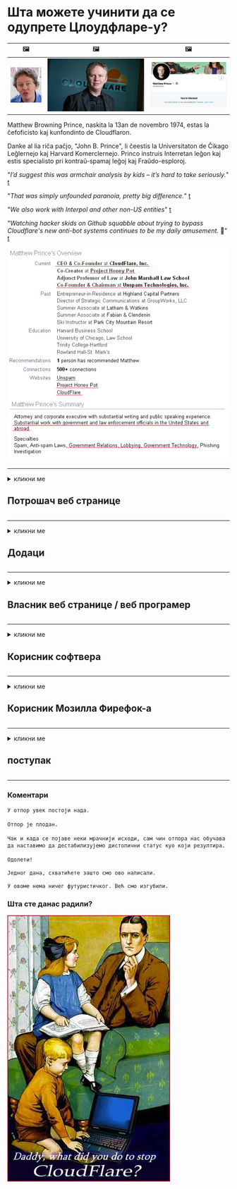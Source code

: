 # Шта можете учинити да се одупрете Цлоудфларе-у?

| 🖼 | 🖼 | 🖼 |
| --- | --- | --- |
| ![](../image/matthew_prince_teen.jpg) | ![](../image/matthew_prince.jpg) | ![](../image/blockedbymatthewprince.jpg) |


Matthew Browning Prince, naskita la 13an de novembro 1974, estas la ĉefoficisto kaj kunfondinto de Cloudflaron.

Danke al lia riĉa paĉjo, "John B. Prince", li ĉeestis la Universitaton de Ĉikago Leĝlernejo kaj Harvard Komerclernejo.
Princo instruis Interretan leĝon kaj estis specialisto pri kontraŭ-spamaj leĝoj kaj Fraŭdo-esploroj.


"*I’d suggest this was armchair analysis by kids – it’s hard to take seriously.*" [t](https://www.theguardian.com/technology/2015/nov/19/cloudflare-accused-by-anonymous-helping-isis)

"*That was simply unfounded paranoia, pretty big difference.*"  [t](https://twitter.com/xxdesmus/status/992757936123359233)

"*We also work with Interpol and other non-US entities*" [t](https://twitter.com/eastdakota/status/1203028504184360960)

"*Watching hacker skids on Github squabble about trying to bypass Cloudflare's new anti-bot systems continues to be my daily amusement.* 🍿" [t](https://twitter.com/eastdakota/status/1273277839102656515)


![](../image/whoismp.jpg)

---


<details>
<summary>кликни ме

## Потрошач веб странице
</summary>


- Ако веб локација која вам се свиђа користи Цлоудфларе, реците им да не користе Цлоудфларе.
  - Кукање на друштвеним мрежама као што су Фацебоок, Реддит, Твиттер или Мастодон нема разлике. [Акције су гласније од хасхтагова.](https://twitter.com/phyzonloop/status/1274132092490862594)
  - Покушајте да контактирате власника веб странице ако желите да будете корисни.

[Цлоудфларе је рекао](https://github.com/Eloston/ungoogled-chromium/issues/783):
```
Препоручујемо вам да се обратите администраторима за одређене услуге или веб локације са којима наилазите и поделите своје искуство.
```

[Ако га не затражите, власник веб локације никада не зна за овај проблем.](../PEOPLE.md)

![](../image/liberapay.jpg)

[Успешан пример](https://counterpartytalk.org/t/turn-off-cloudflare-on-counterparty-co-plz/164/5).<br>
Имате проблем? [Подигните свој глас сада.](https://github.com/maraoz/maraoz.github.io/issues/1) Пример испод.

```
Ви само помажете корпоративној цензури и масовном надзору.
http://crimeflare.eu.org
```

```
Ваша веб страница се налази у приватном ограђеном врту ЦлоудФларе-а који крши приватност.
http://crimeflare.eu.org
```

- Одвојите мало времена да прочитате политику приватности веб странице.
  - ако је веб локација иза Цлоудфларе-а или користи услуге повезане са Цлоудфларе-ом.

Мора објаснити шта је „Цлоудфларе“ и тражити дозволу за дељење података са Цлоудфларе-ом. Ако то не учине, резултираће повредом поверења и треба избегавати дотичну веб страницу.

[Пример прихватљиве политике приватности је овде](https://archive.is/bDlTz) ("Subprocessors" > "Entity Name")

```
Прочитао сам вашу политику приватности и не могу да нађем реч Цлоудфларе.
Одбијам да делим податке са вама ако наставите да храните моје податке Цлоудфларе-у.
http://crimeflare.eu.org
```

Ово је пример политике приватности која нема реч Цлоудфларе.
[Liberland Jobs](https://archive.is/daKIr) [privacy policy](https://docsend.com/view/feiwyte):

![](../image/cfwontobey.jpg)

Цлоудфларе имају своју политику приватности.
[Цлоудфларе воли доккинг људе.](https://www.reddit.com/r/GamerGhazi/comments/2s64fe/be_wary_reporting_to_cloudflare/)

Ево доброг примера за образац за регистрацију на веб локацију.
АФАИК, нула веб локација то ради. Хоћете ли им веровати?

```
Кликом на „Пријави се за КСИЗ“ прихватате наше услове коришћења услуге и изјаву о приватности.
Такође се слажете да своје податке делите са Цлоудфларе-ом, а такође се слажете и са изјавом о приватности Цлоудфларе-а.
Ако Цлоудфларе процури ваше податке или вам не дозволи да се повежете са нашим серверима, нисмо ми криви. [*]

[ Пријави се ] [ Не слажем се ]
```
[*] [PEOPLE.md](../PEOPLE.md)


- Покушајте да не користите њихову услугу. Запамтите да вас гледа Цлоудфларе.
  - ["I'm in your TLS, sniffin' your passworz"](../image/iminurtls.jpg)

- Потражите другу веб страницу. На интернету постоје алтернативе и могућности!

- Убедите своје пријатеље да свакодневно користе Тор.
  - Анонимност би требала бити стандард отвореног интернета!
  - [Имајте на уму да пројекат Тор не воли овај пројекат.](../HISTORY.md)

</details>

------

<details>
<summary>кликни ме

## Додаци
</summary>

- Ако је ваш прегледач Фирефок, Тор Бровсер или Унгооглед Цхромиум, користите један од ових додатака у наставку.
  - Ако желите да додате други нови додатак, прво питајте о томе.


| Име | Програмер | Подршка | Цан Блоцк | Може да обавести | Chrome |
| -------- | -------- | -------- | -------- | -------- | -------- |
| [Bloku Cloudflaron MITM-Atakon](../subfiles/about.bcma.md) | #Addon | [ ? ](http://crimeflare.eu.org/) | **да**     | **да**     |  **да** |
| [Ĉu ligoj estas vundeblaj al MITM-atako?](../subfiles/about.ismm.md) | #Addon | [ ? ](http://crimeflare.eu.org/) | Не     | **да**     |  **да** |
| [Ĉu ĉi tiuj ligoj blokos Tor-uzanton?](../subfiles/about.isat.md) | #Addon | [ ? ](http://crimeflare.eu.org/) | Не     | **да**     |  **да** |
| [Block Cloudflare MITM Attack](https://trac.torproject.org/projects/tor/attachment/ticket/24351/block_cloudflare_mitm_attack-1.0.14.1-an%2Bfx.xpi)<br>[**DELETED BY TOR PROJECT**](../HISTORY.md) | nullius | [ ? ](../tool/block_cloudflare_mitm_fx), [Link](http://crimeflare.eu.org/) | **да**     | **да**     |  Не |
| [TPRB](http://34ahehcli3epmhbu2wbl6kw6zdfl74iyc4vg3ja4xwhhst332z3knkyd.onion/) | Sw | [ ? ](http://34ahehcli3epmhbu2wbl6kw6zdfl74iyc4vg3ja4xwhhst332z3knkyd.onion/) | **да**     | **да**     |  Не |
| [Detect Cloudflare](https://addons.mozilla.org/en-US/firefox/addon/detect-cloudflare/) | Frank Otto | [ ? ](https://github.com/traktofon/cf-detect) | Не     | **да**     |  Не |
| [True Sight](https://addons.mozilla.org/en-US/firefox/addon/detect-cloudflare-plus/) | claustromaniac | [ ? ](https://github.com/claustromaniac/detect-cloudflare-plus) | Не     | **да**     |  Не |
| [Which Cloudflare datacenter am I visiting?](https://addons.mozilla.org/en-US/firefox/addon/cf-pop/) | 依云 | [ ? ](https://github.com/lilydjwg/cf-pop) | Не     | **да**     |  Не |


- „Децентралеиес“ могу да зауставе везу са „ЦДЊС (Цлоудфларе)“.
  - Спречава мноштво захтева да дођу до мрежа и служи локалним датотекама да не би ломиле веб локације.
  - Програмер је одговорио: "[very concerning indeed](https://github.com/Synzvato/decentraleyes/issues/236#issuecomment-352049501)", "[widespread usage severely centralizes the web](https://github.com/Synzvato/decentraleyes/issues/251#issuecomment-366752049)"

- [Такође можете уклонити Цлоудфларе сертификат или му веровати из свог ауторитета за издавање сертификата (ЦА).](https://www.ssl.com/how-to/remove-root-certificate-firefox/)

</details>

------

<details>
<summary>кликни ме

## Власник веб странице / веб програмер
</summary>


![](../image/word_cloudflarefree.jpg)

- Не користите Цлоудфларе решење, Период.
  - Можете и боље од тога, зар не? [Ево како да уклоните Цлоудфларе претплате, планове, домене или налоге.](https://support.cloudflare.com/hc/en-us/articles/200167776-Removing-subscriptions-plans-domains-or-accounts)

| 🖼 | 🖼 |
| --- | --- |
| ![](../image/htmlalertcloudflare.jpg) | ![](../image/htmlalertcloudflare2.jpg) |

- Желите више купаца? Знате шта да радите. Наговештај је „изнад црте“.
  - [Здраво, написали сте „Озбиљно схватамо вашу приватност“, али добио сам „Грешка 403 Забрањени анонимни прокси није дозвољен“.](https://it.slashdot.org/story/19/02/19/0033255/stop-saying-we-take-your-privacy-and-security-seriously) Зашто блокирате Тор или ВПН? А зашто блокирате привремене имејлове?

![](../image/anonexist.jpg)

- Коришћење Цлоудфларе-а повећаће шансе за прекид рада. Посетиоци не могу да приступе вашој веб локацији ако ваш сервер не ради или Цлоудфларе не ради.
  - [Да ли сте стварно мислили да Цлоудфларе никада није пропао?](https://www.ibtimes.com/cloudflare-down-not-working-sites-producing-504-gateway-timeout-errors-2618008) [Another](https://twitter.com/Jedduff/status/1097875615997399040) [sample](https://twitter.com/search?f=tweets&vertical=default&q=Cloudflare%20is%20having%20problems). [Need more](../PEOPLE.md)?

![](../image/cloudflareinternalerror.jpg)

- Коришћење Цлоудфларе-а за проксирање ваше „АПИ услуге“, „сервера за ажурирање софтвера“ или „РСС фида“ штетиће вашем купцу. Купац вас је назвао и рекао „Не могу више да користим ваш АПИ“, а ви немате појма шта се дешава. Цлоудфларе може нечујно блокирати вашег купца. Да ли мислите да је то у реду?
  - Постоји много клијента РСС читача и РСС читача на мрежи. Зашто објављујете РСС феед ако не дозвољавате људима да се претплате?

![](../image/rssfeedovercf.jpg)

- Да ли вам треба ХТТПС сертификат? Користите „Лет'с Енцрипт“ или га једноставно купите од компаније ЦА.

- Да ли вам треба ДНС сервер? Не можете да подесите сопствени сервер? Шта кажеш на њих: [Hurricane Electric Free DNS](https://dns.he.net/), [Dyn.com](https://dyn.com/dns/), [1984 Hosting](https://www.1984hosting.com/), [Afraid.Org (Администратор ће избрисати ваш налог ако користите ТОР)](https://freedns.afraid.org/)
  - [Alternativoj al DNS](../subfiles/alternative.domaindns.md)

- Тражите услугу хостинга? Само бесплатно? Шта кажеш на њих: [Onion Service](http://vww6ybal4bd7szmgncyruucpgfkqahzddi37ktceo3ah7ngmcopnpyyd.onion/en/security/network-security/tor/onionservices-best-practices), [Free Web Hosting Area](https://freewha.com/), [Autistici/Inventati Web Site Hosting](https://www.autinv5q6en4gpf4.onion/services/website), [Github Pages](https://pages.github.com/), [Surge](https://surge.sh/)
  - [Алтернативе Цлоудфларе-у](../subfiles/alternative.cloudflare.md)

- Да ли користите „цлоудфларе-ипфс.цом“? [Да ли знате да је Цлоудфларе ИПФС лош?](../PEOPLE.md)

- Инсталирајте заштитни зид веб апликација, попут ОВАСП и Фаил2Бан, на свој сервер и правилно га конфигуришите.
  - Блокирање Тор-а није решење. Не кажњавајте све само због малих лоших корисника.

- Преусмерите или блокирајте корисницима „Цлоудфларе Варп“ приступ вашој веб локацији. И наведите разлог ако можете.

> ИП листа: "[Тренутни опсези ИП адреса Цлоудфларе-а](cloudflare_inc/)"

> A: Само их блокирај

```
server {
...
deny 173.245.48.0/20;
deny 103.21.244.0/22;
deny 103.22.200.0/22;
deny 103.31.4.0/22;
deny 141.101.64.0/18;
deny 108.162.192.0/18;
deny 190.93.240.0/20;
deny 188.114.96.0/20;
deny 197.234.240.0/22;
deny 198.41.128.0/17;
deny 162.158.0.0/15;
deny 104.16.0.0/12;
deny 172.64.0.0/13;
deny 131.0.72.0/22;
deny 2400:cb00::/32;
deny 2606:4700::/32;
deny 2803:f800::/32;
deny 2405:b500::/32;
deny 2405:8100::/32;
deny 2a06:98c0::/29;
deny 2c0f:f248::/32;
...
}
```

> B: Преусмерите на страницу упозорења

```
http {
...
geo $iscf {
default 0;
173.245.48.0/20 1;
103.21.244.0/22 1;
103.22.200.0/22 1;
103.31.4.0/22 1;
141.101.64.0/18 1;
108.162.192.0/18 1;
190.93.240.0/20 1;
188.114.96.0/20 1;
197.234.240.0/22 1;
198.41.128.0/17 1;
162.158.0.0/15 1;
104.16.0.0/12 1;
172.64.0.0/13 1;
131.0.72.0/22 1;
2400:cb00::/32 1;
2606:4700::/32 1;
2803:f800::/32 1;
2405:b500::/32 1;
2405:8100::/32 1;
2a06:98c0::/29 1;
2c0f:f248::/32 1;
}
...
}

server {
...
if ($iscf) {rewrite ^ https://example.com/cfwsorry.php;}
...
}

<?php
header('HTTP/1.1 406 Not Acceptable');
echo <<<CLOUDFLARED
Thank you for visiting ourwebsite.com!<br />
We are sorry, but we can't serve you because your connection is being intercepted by Cloudflare.<br />
Please read http://crimeflare.eu.org for more information.<br />
CLOUDFLARED;
die();
```

- Подесите Тор Онион Сервице или И2П инсите ако верујете у слободу и желите добродошлицу анонимним корисницима.

- Затражите савет од осталих дуалних оператора Цлеарнет / Тор и стекните анонимне пријатеље!

</details>

------

<details>
<summary>кликни ме

## Корисник софтвера
</summary>


- Дисцорд користи ЦлоудФларе. Алтернативе? Препоручујемо [**Briar** (Android)](https://f-droid.org/en/packages/org.briarproject.briar.android/), [Ricochet (PC)](https://ricochet.im/), [Tox + Tor (Android/PC)](https://tox.chat/download.html)
  - Бриар укључује Тор демон, тако да не морате да инсталирате Орбот.
  - Програмери Квтцх, Опен Приваци, избрисали су пројекат стоп_цлоудфларе из своје гит услуге без најаве.

- Ако користите Дебиан ГНУ / Линук или било који други дериват, претплатите се: [bug #831835](https://bugs.debian.org/cgi-bin/bugreport.cgi?bug=831835). А ако можете, помозите да верификујете закрпу и помозите одржавачу да донесе прави закључак да ли треба да буде прихваћен.

- Увек препоручите ове прегледаче.

| Име | Програмер | Подршка | Коментар |
| -------- | -------- | -------- | -------- |
| [Ungoogled-Chromium](https://ungoogled-software.github.io/ungoogled-chromium-binaries/) | Eloston | [ ? ](https://github.com/Eloston/ungoogled-chromium) | PC (Win, Mac, Linux)  _!Tor_ |
| [Bromite](https://www.bromite.org/fdroid) | Bromite | [ ? ](https://github.com/bromite/bromite/issues) | Android  _!Tor_ |
| [Tor Browser](https://www.torproject.org/download/) | Tor Project | [ ? ](https://support.torproject.org/) | PC (Win, Mac, Linux)  _Tor_|
| [Tor Browser Android](https://www.torproject.org/download/) | Tor Project | [ ? ](https://support.torproject.org/) | Android  _Tor_|
| [Onion Browser](https://itunes.apple.com/us/app/onion-browser/id519296448?mt=8) | Mike Tigas | [ ? ](https://github.com/OnionBrowser/OnionBrowser/issues) | Apple iOS  _Tor_|
| [GNU/Icecat](https://www.gnu.org/software/gnuzilla/) | GNU | [ ? ](https://www.gnu.org/software/gnuzilla/) | PC (Linux) |
| [IceCatMobile](https://f-droid.org/en/packages/org.gnu.icecat/) | GNU | [ ? ](https://lists.gnu.org/mailman/listinfo/bug-gnuzilla) | Android |
| [Iridium Browser](https://iridiumbrowser.de/about/) | Iridium | [ ? ](https://github.com/iridium-browser/iridium-browser/) | PC (Win, Mac, Linux, OpenBSD) |


Приватност другог софтвера је несавршена. То не значи да је Тор прегледач „савршен“.
На Интернету и технологији не постоји 100% безбедно нити 100% приватно.

- Не желите да користите Тор? Можете користити било који прегледач са Тор демоном.
  - [Имајте на уму да се пројекту Тор ово не свиђа.](https://support.torproject.org/tbb/tbb-9/) Користите Тор Бровсер ако сте у могућности.
- [Како се користи Цхромиум са Тор-ом](../subfiles/chromium_tor.md)


Разговарајмо о приватности другог софтвера.

- [Ако заиста требате да користите Фирефок, изаберите „Фирефок ЕСР“.](https://www.mozilla.org/en-US/firefox/organizations/)
  - [Фирефок - Спиваре Ватцхдог](https://spyware.neocities.org/articles/firefox.html)
  - [Фирефок одбацује слободу говора, забрањује слободу говора](https://web.archive.org/web/20200423010026/https://reclaimthenet.org/firefox-rejects-free-speech-bans-free-speech-commenting-plugin-dissenter-from-its-extensions-gallery/)
  - ["100+ против. Изгледа да је тражити од софтверске компаније да се држи ... софтвера данас превише."](https://old.reddit.com/r/firefox/comments/gutdiw/weve_got_work_to_do_the_mozilla_blog/fslbbb6/)
  - [Ух, зашто ми Фирефок приказује спонзорисане везе у мојој УРЛ траци?](https://www.reddit.com/r/firefox/comments/jybx2w/uh_why_is_firefox_showing_me_sponsored_links_in/)
  - [Мозилла - Девил Инцарнате](https://digdeeper.neocities.org/ghost/mozilla.html)

- [Запамтите, Мозилла користи услугу Цлоудфларе.](https://www.robtex.com/dns-lookup/www.mozilla.org) [Они такође користе Цлоудфларе-ову ДНС услугу на свом производу.](https://www.theregister.co.uk/2018/03/21/mozilla_testing_dns_encryption/)

- [Мозилла је званично одбила ову карту.](https://bugzilla.mozilla.org/show_bug.cgi?id=1426618)

- [Фирефок Фоцус је шала.](https://github.com/mozilla-mobile/focus-android/issues/1743) [Обећали су да ће искључити телеметрију, али су је променили.](https://github.com/mozilla-mobile/focus-android/issues/4210)

- [Програмер ПалеМоон / Басилиск обожава Цлоудфларе.](https://github.com/mozilla-mobile/focus-android/issues/1743#issuecomment-345993097)
  - [Пале Моон Арцхиве Сервер хаковао је и ширио малвер 18 месеци](https://www.reddit.com/r/privacytoolsIO/comments/cc808y/pale_moons_archive_server_hacked_and_spread/)
  - Такође мрзи кориснике Тор-а - "[Нека буде непријатељски настројен према Тору. Мислим да би већина веб локација требало да буде непријатељски расположена према Тору с обзиром на његов изузетно висок фактор злоупотребе.](https://github.com/yacy/yacy_search_server/issues/314#issuecomment-565932097)"

- [Ватерфок има озбиљан проблем „телефонирања код куће“](https://spyware.neocities.org/articles/waterfox.html)

- [Гоогле Цхроме је шпијунски софтвер.](https://www.gnu.org/proprietary/malware-google.en.html)
  - [Гоогле профилише ваше активности.](https://spyware.neocities.org/articles/chrome.html)

- [СРВаре Ирон успоставља превише кућних веза са телефонима.](https://spyware.neocities.org/articles/iron.html) Такође се повезује са Гоогле доменима.

- [Бијела листа Браве Бровсер-а за праћење Фацебоок / Твиттер-а.](https://www.bleepingcomputer.com/news/security/facebook-twitter-trackers-whitelisted-by-brave-browser/)
  - [Ево још питања.](https://spyware.neocities.org/articles/brave.html)
  - [бинанце аффилиате ИД](https://twitter.com/cryptonator1337/status/1269594587716374528)

- [Мицрософт Едге омогућава Фацебоок-у да покреће Фласх код иза леђа корисника.](https://www.zdnet.com/article/microsoft-edge-lets-facebook-run-flash-code-behind-users-backs/)

- [Вивалди не поштује вашу приватност.](https://spyware.neocities.org/articles/vivaldi.html)

- [Ниво шпијунског софтвера Опера: Изузетно висок](https://spyware.neocities.org/articles/opera.html)

- Apple iOS: [Уопште не бисте требали да користите иОС, углавном зато што је то злонамерни софтвер.](https://www.gnu.org/proprietary/malware-apple.html)

Стога препоручујемо само горњу табелу. Ништа друго.

</details>

------

<details>
<summary>кликни ме

## Корисник Мозилла Фирефок-а
</summary>


- „Фирефок Нигхтли“ ће слати информације на нивоу отклањања грешака на Мозилла сервере без методе одбијања.
  - [Мозилла сервери стварају Цлоудфларе](https://www.digwebinterface.com/?hostnames=www.mozilla.org%0D%0Amozilla.cloudflare-dns.com&type=&ns=resolver&useresolver=8.8.4.4&nameservers=)

- Могуће је забранити Фирефоку повезивање са Мозилла серверима.
  - [Водич за Мозиллине смернице](https://github.com/mozilla/policy-templates/blob/master/README.md)
  - Имајте на уму да би овај трик могао престати да делује у каснијој верзији јер Мозилла воли да се стави на белу листу.
  - У потпуности их блокирајте помоћу заштитног зида и ДНС филтера.

"`/distribution/policies.json`"

>     "WebsiteFilter": {
> 		"Block": [
> 		"*://*.mozilla.com/*",
> 		"*://*.mozilla.net/*",
> 		"*://*.mozilla.org/*",
> 		"*://webcompat.com/*",
> 		"*://*.firefox.com/*",
> 		"*://*.thunderbird.net/*",
> 		"*://*.cloudflare.com/*"
> 		]
>     },


- ~~Пријавите грешку на мозилла-ином трацкер-у, говорећи им да не користе Цлоудфларе.~~ Извештава се о грешци на бугзилла-и. Многи људи су објавили своју забринутост, међутим администратор је грешку сакрио 2018. године.

- Можете онемогућити ДоХ у Фирефоку.
  - [Промените подразумеваног ДНС добављача Фирефок-а](../subfiles/change-firefox-dns.md)

![](../image/firefoxdns.jpg)

- [Ако желите да користите ДНС који није ИСП, размислите о коришћењу ОпенНИЦ Тиер2 ДНС услуге или било које од ДНС услуга које нису у Цлоудфларе-у.](https://wiki.opennic.org/start)
![](../image/opennic.jpg)
  - Блокирајте Цлоудфларе помоћу ДНС-а. [Crimeflare DNS](../subfiles/service.publicdns.md)

- Тор можете користити као ДНС решавач. [Ако нисте стручњак за Тор, поставите питање овде.](https://tor.stackexchange.com/)

> **Како?**
> 1. Преузмите Тор и инсталирајте га на свој рачунар.
> 2. Додајте овај ред у датотеку "торрц".
> DNSPort 127.0.0.1:53
> 3. Поново покрените Тор.
> 4. Подесите ДНС сервер рачунара на „127.0.0.1“.

</details>

------

<details>
<summary>кликни ме

## поступак
</summary>


- Реците другима око себе о опасностима Цлоудфларе-а.

- [Помозите да се побољша ово спремиште.](http://crimeflare.eu.org)
  - И спискови, аргументи против и детаљи.

- [Документујте и јавно објавите где ствари крену по злу са Цлоудфларе-ом (и сличним компанијама), обавезно помињући ово спремиште када то учините](http://crimeflare.eu.org) :)

- Привуците више људи који користе Тор подразумевано како би могли да доживљавају мрежу из перспективе различитих делова света.

- Покрените групе на друштвеним мрежама и у месном простору посвећене ослобађању света од Цлоудфларе-а.

- По потреби, повежите се са овим групама у овом спремишту - ово може бити место за координацију заједничког рада као групе.

- [Оснујте кооперацију која може пружити значајну некорпоративну алтернативу Цлоудфларе-у.](../subfiles/alternative.cloudflare.md)

- Обавестите нас о било којим алтернативама које ће вам помоћи да пружимо барем вишеслојну одбрану од Цлоудфларе-а.

- Ако сте клијент Цлоудфларе-а, подесите поставке приватности и сачекајте да их прекрше.
  - [Затим их поднесите под оптужбу против нежељене поште / кршења приватности.](https://twitter.com/thexpaw/status/1108424723233419264)

- Ако се налазите у Сједињеним Америчким Државама, а дотична веб локација је банка или рачуновођа, покушајте да извршите правни притисак према Грамм-Леацх-Блилеи Ацт-у или према закону Америцан витх ДИсабилитиес и пријавите нам докле стигнете .

- Ако је веб локација владина, покушајте да извршите правни притисак према 1. амандману америчког устава.

- Ако сте држављанин ЕУ, обратите се веб локацији да бисте своје личне податке послали према Општој уредби о заштити података. Ако одбију да вам дају ваше податке, то представља кршење закона.

- За компаније које тврде да нуде услуге на својој веб локацији, покушајте да их пријаве као „лажно оглашавање“ организацијама за заштиту потрошача и БББ. Цлоудфларе веб локације послужују Цлоудфларе сервери.

- [ИТУ сугерише у америчком контексту да Цлоудфларе почиње да постаје довољно велик да се на њих може срушити антитрустов закон.](https://www.itu.int/en/ITU-T/Workshops-and-Seminars/20181218/Documents/Geoff_Huston_Presentation.pdf)

- Може се замислити да би ГНУ ГПЛ верзија 4 могла да садржи одредбу против чувања изворног кода иза такве услуге, захтевајући за све ГПЛв4 и касније програме да је барем изворном коду доступан путем медија који не дискриминише Тор кориснике.

- [Se vi uzas Mastodon bonvolu sekvi la konton Mitigator](../subfiles/service.altlink.md).

</details>

------

### Коментари

```
У отпор увек постоји нада.

Отпор је плодан.

Чак и када се појаве неки мрачнији исходи, сам чин отпора нас обучава да наставимо да дестабилизујемо дистопични статус куо који резултира.

Одолети!
```

```
Једног дана, схватићете зашто смо ово написали.
```

```
У овоме нема ничег футуристичког. Већ смо изгубили.
```

### Шта сте данас радили?


![](../image/stopcf.jpg)
